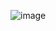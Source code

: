 ![image](https://github.com/ilrexho2011/Project-EULER-Possible-Solutions-Problems-201_to_300/assets/61479363/ad0869e1-bea7-48b5-81d1-a7cbacd94f30)

